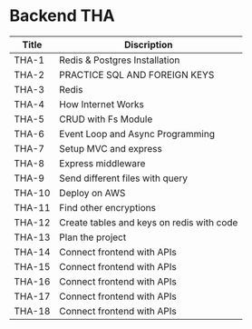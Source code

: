 # Backend THA

| Title     | Discription |
| ----------| ----------- |
| THA-1 | Redis & Postgres Installation |
| THA-2 | PRACTICE SQL AND FOREIGN KEYS |
| THA-3 | Redis |
| THA-4 | How Internet Works |
| THA-5 | CRUD with Fs Module |
| THA-6 | Event Loop and Async Programming |
| THA-7 | Setup MVC and express |
| THA-8 | Express middleware |
| THA-9 | Send different files with query |
| THA-10| Deploy on AWS |
| THA-11| Find other encryptions |
| THA-12| Create tables and keys on redis with code |
| THA-13| Plan the project |
| THA-14| Connect frontend with APIs |
| THA-15| Connect frontend with APIs |
| THA-16| Connect frontend with APIs |
| THA-17| Connect frontend with APIs |
| THA-18| Connect frontend with APIs |
